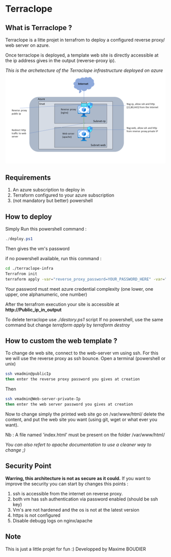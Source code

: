 # Terraclope
## What is Terraclope ?
Terraclope is a litte projet in terrafrom to deploy a configured reverse proxy/ web server on azure.

Once terraclope is deployed, a template web site is directly accessible at the ip address gives in the output (reverse-proxy ip).

*This is the archetecture of the Terraclope infrastructure deployed on azure*
![image info](./img/infra.PNG)


## Requirements

1. An azure subscription to deploy in
2. Terraform configured to your azure subscription
3. (not mandatory but better) powershell

## How to deploy
Simply Run this powershell command :

```powershell
./deploy.ps1
```
Then gives the vm's password 

if no powershell available, run this command :
```bash
cd ./terraclope-infra
Terrafrom init
terraform apply -var="reverse_proxy_password=YOUR_PASSWORD_HERE" -var="web_server_password=YOUR_PASSWORD_HERE" --auto-approve
```
Your password must meet azure credential complexity (one lower, one upper, one alphanumeric, one number)

After the terrafrom execution your site is accessible at **http://Public_ip_in_output** 

To delete terraclope use *./destory.ps1* script
If no powershell, use the same command but change *terraform apply* by *terraform destroy*

## How to custom the web template ?
To change de web site, connect to the web-server vm using ssh.
For this we will use the reverse proxy as ssh bounce.
Open a terminal (powershell or unix)

```bash
ssh vmadmin@publicIp
then enter the reverse proxy password you gives at creation
```

Then
```bash
ssh vmadmin@Web-server-private-Ip
then enter the web server password you gives at creation
```

Now to change simply the printed web site go on /var/www/html/ delete the content, and put the web site you want (using git, wget or what ever you want).

Nb : A file named 'index.html' must be present on the folder /var/www/html/

*You can also refert to apache documentation to use a cleaner way to change ;)*

## Security Point
**Warring, this architecture is not as secure as it could.**
If you want to improve the security you can start by changes this points : 
1. ssh is accessible from the internet on reverse proxy.
2. both vm has ssh authentication via password enabled (should be ssh key)
3. Vm's are not hardened and the os is not at the latest version
4. https is not configured
5. Disable debugg logs on nginx/apache

## Note
This is just a little projet for fun :)
Developped by Maxime BOUDIER
